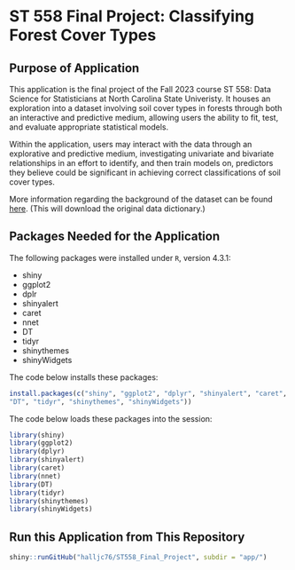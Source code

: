 # ST 558 Final Project: Classifying Forest Cover Types

## Purpose of Application

This application is the final project of the Fall 2023 course ST 558: Data 
Science for Statisticians at North Carolina State Univeristy. It houses
an exploration into a dataset involving soil cover types in forests through
both an interactive and predictive medium, allowing users the ability to 
fit, test, and evaluate appropriate statistical models.

Within the application, users may interact with the data through an explorative 
and predictive medium, investigating univariate and bivariate relationships in 
an effort to identify, and then train models on, predictors they believe could
be significant in achieving correct classifications of soil cover types.

More information regarding the background of the dataset can be found [here](./app/data/covtype_info).
(This will download the original data dictionary.)

## Packages Needed for the Application

The following packages were installed under `R`, version 4.3.1:

- shiny
- ggplot2
- dplr
- shinyalert
- caret
- nnet
- DT
- tidyr
- shinythemes
- shinyWidgets

The code below installs these packages:

```r 
install.packages(c("shiny", "ggplot2", "dplyr", "shinyalert", "caret", "nnet",
"DT", "tidyr", "shinythemes", "shinyWidgets"))
```

The code below loads these packages into the session:


```r 
library(shiny)
library(ggplot2)
library(dplyr)
library(shinyalert)
library(caret)
library(nnet)
library(DT)
library(tidyr)
library(shinythemes)
library(shinyWidgets)
```

## Run this Application from This Repository

```r
shiny::runGitHub("halljc76/ST558_Final_Project", subdir = "app/")
```